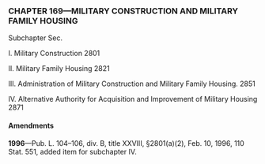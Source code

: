 ### **CHAPTER 169—MILITARY CONSTRUCTION AND MILITARY FAMILY HOUSING** ###

Subchapter Sec.

I. Military Construction 2801

II. Military Family Housing 2821

III. Administration of Military Construction and Military Family Housing. 2851

IV. Alternative Authority for Acquisition and Improvement of Military Housing 2871

#### Amendments ####

**1996**—Pub. L. 104–106, div. B, title XXVIII, §2801(a)(2), Feb. 10, 1996, 110 Stat. 551, added item for subchapter IV.